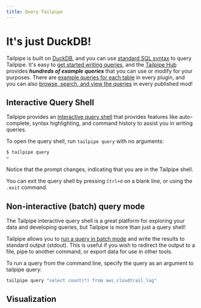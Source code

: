 ```yaml
---
title: Query Tailpipe
---
```


# It's just DuckDB!

Tailpipe is built on [DuckDB](https://duckdb.org/), and you can use [standard SQL syntax](https://www..org/docs/14/sql.html) to query Tailpipe. It's easy to [get started writing queries](/docs/sql), and the [Tailpipe Hub](https://hub.tailpipe.io) provides ***hundreds of example queries*** that you can use or modify for your purposes.  There are [example queries for each table](https://hub.tailpipe.io/plugins/turbot/aws/tables/aws_cloudtrail_log) in every plugin, and you can also [browse, search, and view the queries](https://hub.tailpipe.io/mods/turbot/tailpipe-mod-aws-dections/queries) in every published mod!


## Interactive Query Shell
Tailpipe provides an [interactive query shell](query/query-shell) that provides features like auto-complete, syntax highlighting, and command history to assist you in writing queries.

To open the query shell, run `tailpipe query` with no arguments:

```bash
$ tailpipe query
>
```

Notice that the prompt changes, indicating that you are in the Tailpipe shell.

You can exit the query shell by pressing `Ctrl+d` on a blank line, or using the `.exit` command.


## Non-interactive (batch) query mode
The Tailpipe interactive query shell is a great platform for exploring your data and developing queries, but Tailpipe is more than just a query shell!

Tailpipe allows you to [run a query in batch mode](query/batch-query) and write the results to standard output (stdout). This is useful if you wish to redirect the output to a file, pipe to another command, or export data for use in other tools.

To run a query from the command line, specify the query as an argument to tailpipe query:
```bash
tailpipe query "select count(*) from aws_cloudtrail_log"
```

## Visualization



